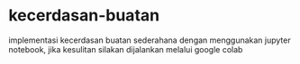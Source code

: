 # kecerdasan-buatan

implementasi kecerdasan buatan sederahana dengan menggunakan jupyter notebook, jika kesulitan silakan dijalankan melalui google colab

